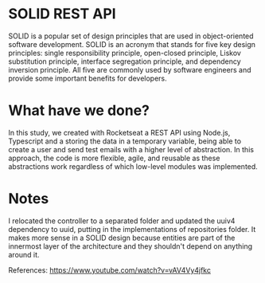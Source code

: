 # SOLID REST API
SOLID is a popular set of design principles that are used in object-oriented software development. SOLID is an acronym that stands for five key design principles: single responsibility principle, open-closed principle, Liskov substitution principle, interface segregation principle, and dependency inversion principle. All five are commonly used by software engineers and provide some important benefits for developers.

# What have we done?
In this study, we created with Rocketseat a REST API using Node.js, Typescript and a storing the data in a temporary variable, being able to create a user and send test emails with a higher level of abstraction. In this approach, the code is more flexible, agile, and reusable as these abstractions work regardless of which low-level modules was implemented.

# Notes
I relocated the controller to a separated folder and updated the uuiv4 dependency to uuid, putting in the implementations of repositories folder. It makes more sense in a SOLID design because entities are part of the innermost layer of the architecture and they shouldn't depend on anything around it.

References: https://www.youtube.com/watch?v=vAV4Vy4jfkc
